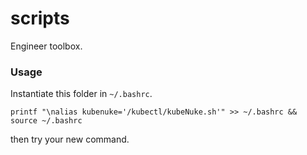 # scripts
Engineer toolbox.

### Usage

Instantiate this folder in `~/.bashrc`.

`printf "\nalias kubenuke='/kubectl/kubeNuke.sh'" >> ~/.bashrc && source ~/.bashrc`

then try your new command.